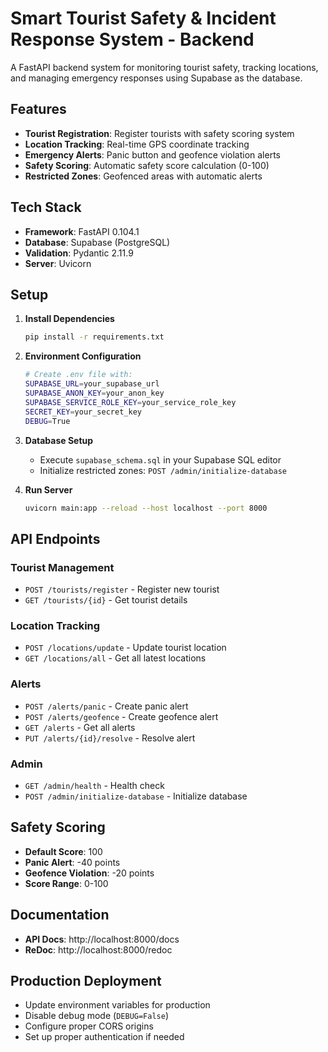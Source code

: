 # Smart Tourist Safety & Incident Response System - Backend

A FastAPI backend system for monitoring tourist safety, tracking locations, and managing emergency responses using Supabase as the database.

## Features

- **Tourist Registration**: Register tourists with safety scoring system
- **Location Tracking**: Real-time GPS coordinate tracking
- **Emergency Alerts**: Panic button and geofence violation alerts
- **Safety Scoring**: Automatic safety score calculation (0-100)
- **Restricted Zones**: Geofenced areas with automatic alerts

## Tech Stack

- **Framework**: FastAPI 0.104.1
- **Database**: Supabase (PostgreSQL)
- **Validation**: Pydantic 2.11.9
- **Server**: Uvicorn

## Setup

1. **Install Dependencies**
   ```bash
   pip install -r requirements.txt
   ```

2. **Environment Configuration**
   ```bash
   # Create .env file with:
   SUPABASE_URL=your_supabase_url
   SUPABASE_ANON_KEY=your_anon_key
   SUPABASE_SERVICE_ROLE_KEY=your_service_role_key
   SECRET_KEY=your_secret_key
   DEBUG=True
   ```

3. **Database Setup**
   - Execute `supabase_schema.sql` in your Supabase SQL editor
   - Initialize restricted zones: `POST /admin/initialize-database`

4. **Run Server**
   ```bash
   uvicorn main:app --reload --host localhost --port 8000
   ```

## API Endpoints

### Tourist Management
- `POST /tourists/register` - Register new tourist
- `GET /tourists/{id}` - Get tourist details

### Location Tracking
- `POST /locations/update` - Update tourist location
- `GET /locations/all` - Get all latest locations

### Alerts
- `POST /alerts/panic` - Create panic alert
- `POST /alerts/geofence` - Create geofence alert
- `GET /alerts` - Get all alerts
- `PUT /alerts/{id}/resolve` - Resolve alert

### Admin
- `GET /admin/health` - Health check
- `POST /admin/initialize-database` - Initialize database

## Safety Scoring

- **Default Score**: 100
- **Panic Alert**: -40 points
- **Geofence Violation**: -20 points
- **Score Range**: 0-100

## Documentation

- **API Docs**: http://localhost:8000/docs
- **ReDoc**: http://localhost:8000/redoc

## Production Deployment

- Update environment variables for production
- Disable debug mode (`DEBUG=False`)
- Configure proper CORS origins
- Set up proper authentication if needed